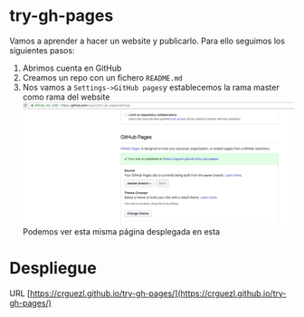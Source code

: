 # try-gh-pages

Vamos a aprender a hacer un website y publicarlo.
Para ello seguimos los siguientes pasos:

1. Abrimos cuenta en GitHub
2. Creamos un repo con un fichero `README.md`
3. Nos vamos a `Settings->GitHub pages`y establecemos la rama master como rama del website
   ![Activacion de las gh-pages](images/Captura%20de%20pantalla%202017-11-07%20a%20las%2012.28.58.png)
Podemos ver esta misma página desplegada en esta

# Despliegue

URL [https://crguezl.github.io/try-gh-pages/](https://crguezl.github.io/try-gh-pages/)
